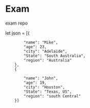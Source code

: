 # Exam
exam repo

  let json = [{

            "name": "Mike",
            "age": 23,
            "city": "Adelaide",
            "State": "South Australia",
            "region": "Australia"
        },
        {
            
            "name": "John",
            "age": 19,
            "city": "Houston",
            "State": "Texas, US",
            "region": "south Central"
        }]
